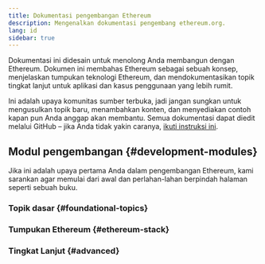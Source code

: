 ```yaml
---
title: Dokumentasi pengembangan Ethereum
description: Mengenalkan dokumentasi pengembang ethereum.org.
lang: id
sidebar: true
---
```


Dokumentasi ini didesain untuk menolong Anda membangun dengan Ethereum. Dokumen ini membahas Ethereum sebagai sebuah konsep, menjelaskan tumpukan teknologi Ethereum, dan mendokumentasikan topik tingkat lanjut untuk aplikasi dan kasus penggunaan yang lebih rumit.

Ini adalah upaya komunitas sumber terbuka, jadi jangan sungkan untuk mengusulkan topik baru, menambahkan konten, dan menyediakan contoh kapan pun Anda anggap akan membantu. Semua dokumentasi dapat diedit melalui GitHub – jika Anda tidak yakin caranya, [ikuti instruksi ini](https://github.com/ethereum/ethereum-org-website/tree/dev/docs/contributing/editing-markdown.md).

## Modul pengembangan {#development-modules}

Jika ini adalah upaya pertama Anda dalam pengembangan Ethereum, kami sarankan agar memulai dari awal dan perlahan-lahan berpindah halaman seperti sebuah buku.

### Topik dasar {#foundational-topics}

<DeveloperDocsLinks headerId="foundational-topics" />

### Tumpukan Ethereum {#ethereum-stack}

<DeveloperDocsLinks headerId="ethereum-stack" />

### Tingkat Lanjut {#advanced}

<DeveloperDocsLinks headerId="advanced" />
